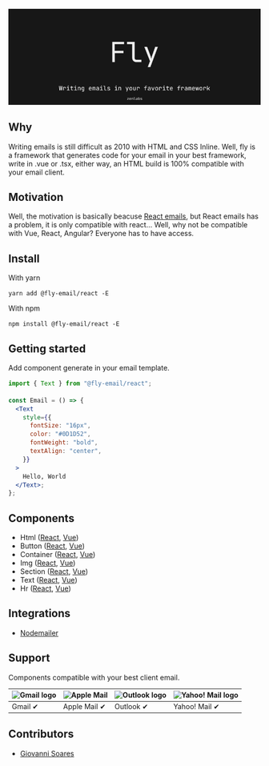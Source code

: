 ![Cover Fly](/assets/coverfly.png)

## Why

Writing emails is still difficult as 2010 with HTML and CSS Inline. Well, fly is a framework that generates code for your email in your best framework, write in .vue or .tsx, either way, an HTML build is 100% compatible with your email client.

## Motivation

Well, the motivation is basically beacuse [React emails](react.emails), but React emails has a problem, it is only compatible with react... Well, why not be compatible with Vue, React, Angular? Everyone has to have access.

## Install

With yarn

```
yarn add @fly-email/react -E
```

With npm

```
npm install @fly-email/react -E
```

## Getting started

Add component generate in your email template.

```jsx
import { Text } from "@fly-email/react";

const Email = () => {
  <Text
    style={{
      fontSize: "16px",
      color: "#0D1D52",
      fontWeight: "bold",
      textAlign: "center",
    }}
  >
    Hello, World
  </Text>;
};
```

## Components

- Html ([React](https://github.com/zen-labss/fly/blob/main/packages/lib-react/src/html.tsx), [Vue](https://github.com/zen-labss/fly/blob/main/packages/lib-vue/src/html.vue))
- Button ([React](https://github.com/zen-labss/fly/blob/main/packages/lib-react/src/button.tsx), [Vue](https://github.com/zen-labss/fly/blob/main/packages/lib-vue/src/button.vue))
- Container ([React](https://github.com/zen-labss/fly/blob/main/packages/lib-react/src/container.tsx), [Vue](https://github.com/zen-labss/fly/blob/main/packages/lib-vue/src/container.tsx))
- Img ([React](https://github.com/zen-labss/fly/blob/main/packages/lib-react/src/img.tsx), [Vue](https://github.com/zen-labss/fly/blob/main/packages/lib-vue/src/img.vue))
- Section ([React](https://github.com/zen-labss/fly/blob/main/packages/lib-react/src/section.tsx), [Vue](https://github.com/zen-labss/fly/blob/main/packages/lib-vue/src/section.vue))
- Text ([React](https://github.com/zen-labss/fly/blob/main/packages/lib-react/src/text.tsx), [Vue](https://github.com/zen-labss/fly/blob/main/packages/lib-vue/src/text.vue))
- Hr ([React](https://github.com/zen-labss/fly/blob/main/packages/lib-react/src/hr.tsx), [Vue](https://github.com/zen-labss/fly/blob/main/packages/lib-vue/src/hr.vue))

## Integrations

- [Nodemailer](https://github.com/zen-labss/fly/tree/main/examples/nodemailer)

## Support

Components compatible with your best client email.

| <img src="https://react.email/static/icons/gmail.svg" width="48px" height="48px" alt="Gmail logo"> | <img src="https://react.email/static/icons/apple-mail.svg" width="48px" height="48px" alt="Apple Mail"> | <img src="https://react.email/static/icons/outlook.svg" width="48px" height="48px" alt="Outlook logo"> | <img src="https://react.email/static/icons/yahoo-mail.svg" width="48px" height="48px" alt="Yahoo! Mail logo"> |
| -------------------------------------------------------------------------------------------------- | ------------------------------------------------------------------------------------------------------- | ------------------------------------------------------------------------------------------------------ | ------------------------------------------------------------------------------------------------------------- |
| Gmail ✔                                                                                            | Apple Mail ✔                                                                                            | Outlook ✔                                                                                              | Yahoo! Mail ✔                                                                                                 |

## Contributors

- [Giovanni Soares](https://github.com/shumtz)
